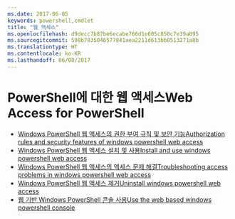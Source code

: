 ```yaml
---
ms.date: 2017-06-05
keywords: powershell,cmdlet
title: "웹 액세스"
ms.openlocfilehash: d9decc7b87be6ecabe766d1e605c850c7e39a095
ms.sourcegitcommit: 598b7835046577841aea2211d613bb8513271a8b
ms.translationtype: HT
ms.contentlocale: ko-KR
ms.lasthandoff: 06/08/2017
---
```

#  <a name="web-access-for-powershell"></a><span data-ttu-id="72b16-103">PowerShell에 대한 웹 액세스</span><span class="sxs-lookup"><span data-stu-id="72b16-103">Web Access for PowerShell</span></span>

-  [<span data-ttu-id="72b16-104">Windows PowerShell 웹 액세스의 권한 부여 규칙 및 보안 기능</span><span class="sxs-lookup"><span data-stu-id="72b16-104">Authorization rules and security features of windows powershell web access</span></span>](web-access/authorization-rules-and-security-features-of-windows-powershell-web-access.md)
-  [<span data-ttu-id="72b16-105">Windows PowerShell 웹 액세스 설치 및 사용</span><span class="sxs-lookup"><span data-stu-id="72b16-105">Install and use windows powershell web access</span></span>](web-access/install-and-use-windows-powershell-web-access.md)
-  [<span data-ttu-id="72b16-106">Windows PowerShell 웹 액세스의 액세스 문제 해결</span><span class="sxs-lookup"><span data-stu-id="72b16-106">Troubleshooting access problems in windows powershell web access</span></span>](web-access/troubleshooting-access-problems-in-windows-powershell-web-access.md)
-  [<span data-ttu-id="72b16-107">Windows PowerShell 웹 액세스 제거</span><span class="sxs-lookup"><span data-stu-id="72b16-107">Uninstall windows powershell web access</span></span>](web-access/uninstall-windows-powershell-web-access.md)
-  [<span data-ttu-id="72b16-108">웹 기반 Windows PowerShell 콘솔 사용</span><span class="sxs-lookup"><span data-stu-id="72b16-108">Use the web based windows powershell console</span></span>](web-access/use-the-web-based-windows-powershell-console.md)

